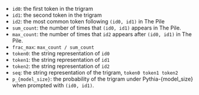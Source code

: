 - `id0`: the first token in the trigram
- `id1`: the second token in the trigram
- `id2`: the most common token following `(id0, id1)` in The Pile
- `sum_count`: the number of times that `(id0, id1)` appears in The Pile.
- `max_count`: the number of times that `id2` appears after `(id0, id1)` in The Pile.
- `frac_max`: `max_count / sum_count`
- `token0`: the string representation of `id0`
- `token1`: the string representation of `id1`
- `token2`: the string representation of `id2`
- `seq`: the string representation of the trigram, `token0 token1 token2`
- `p_{model_size}`: the probability of the trigram under Pythia-{model_size} when prompted with `(id0, id1)`.